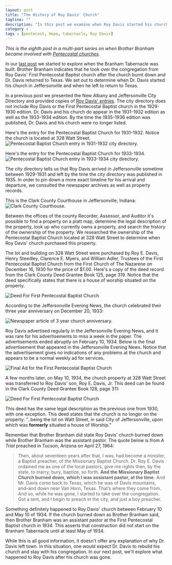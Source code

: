 ```yaml
---
layout: post
title: "The History of Roy Davis' Church"
tagline: ""
description: "In this post we examine when Roy Davis started his church in Jeffersonville and when he left."
category : 
tags : [pentecost, Hope, tabernacle, Roy Davis]
---
```

_This is the eighth post in a multi-part series on when Brother Branham became involved with <a href="/tags.html#pentecost-ref">Pentecostal churches</a>._

In our [last post](/2013/06/27/When-Was-The-Tabernacle-Built) we started to explore when the Branham Tabernacle was built.  Brother Branham indicates that he took over the congregation from Roy Davis' First Pentecostal Baptist church after the church burnt down and Dr. Davis returned to Texas.  We set out to determine when Dr. Davis started his church in Jeffersonville and when he left to return to Texas.

In a previous post we presented the New Albany and Jeffersonville City Directory and provided copies of [Roy Davis' entries](/2013/06/21/Roy-Davis).  The city directory does not include Roy Davis or the First Pentecostal Baptist church in the 1929-1930 edition.  Dr. Davis and his church do appear in the 1931-1932 edition as well as the 1933-1934 edition.  By the time the 1935-1936 edition was published, Dr. Davis and his church were no longer listed.  

Here's the entry for the Pentecostal Baptist Church for 1931-1932.  Notice the church is located at 328 Watt Street.
<img src="/assets/CityDirectory/1931Churches.jpg" alt="Pentecostal Baptist Church entry in 1931-1932 city directory." class="img img-polaroid" />

Here's the entry for the Pentecostal Baptist Church for 1933-1934.
<img src="/assets/CityDirectory/1933Churches.jpg" alt="Pentecostal Baptist Church entry in 1933-1934 city directory." class="img img-polaroid" />

The city directory tells us that Roy Davis arrived in Jeffersonville sometime between 1929-1931 and left by the time the city directory was published in 1935.   In order to pin down a more exact timeline for his arrival and departure, we consulted the newspaper archives as well as property records.

This is the Clark County Courthouse in Jeffersonville, Indiana:
<img src="/assets/RoyDavis/ClarkCountyCourthouse.jpg" alt="Clark County Courthouse." class="img img-polaroid" />

Between the offices of the county Recorder, Assessor, and Auditor it's possible to find a property on a platt map, determine the legal description of the property, look up who currently owns a property, and search the history of the ownership of the property.  We researched the ownership of the Pentecostal Baptist Church located at 328 Watt Street to determine when Roy Davis' church purchased this property.  

The lot and building on 328 Watt Street were purchased by Roy E. Davis, Henry Steedley, Clarence E. Myers, and William Adler, Trustees of the First Pentecostal Baptist Church from the First Church of The Nazarene on December 16, 1930 for the price of $1.00.  Here's a copy of the deed record from the Clark County Deed Grantee Book 125, page 319.  Notice that the deed specifically states that there is a house of worship situated on the property.

<img src="/assets/RoyDavis/1930Deed.jpg" alt="Deed For First Pentecostal Baptist Church" class="img img-polaroid" />

According to the Jeffersonville Evening News, the church celebrated their three year anniversary on December 20, 1933:

<img src="/assets/RoyDavis/19331220ChurchAnniversary.jpg" alt="Newspaper article of 3 year church anniversary." class="img img-polaroid" />

Roy Davis advertised regularly in the Jeffersonville Evening News, and it was rare for his advertisements to miss a week in the paper.  The advertisements ended abruptly on February 10, 1934.  Below is the final advertisement that appeared in the Jeffersonville Evening News.  Notice that the advertisement gives no indications of any problems at the church and appears to be a normal weekly ad for services.  

<img src="/assets/ChurchAds/19340210Davis.jpg" alt="Final Ad for the First Pentecostal Baptist Church" class="img img-polaroid" />

A few months later, on May 10, 1934, the church property at 328 Watt Street was transferred to Roy Davis' son, Roy E. Davis, Jr.   This deed can be found in the Clark County Deed Grantee Book 128, page 311:

<img src="/assets/RoyDavis/1934Deed.jpg" alt="Deed For First Pentecostal Baptist Church" class="img img-polaroid" />

This deed has the same legal description as the previous one from 1930, with one exception.  This deed states that the church is no longer on the property:  "..being the lot on Watt Street, in said City of Jeffersonville, upon which was **formerly** situated a house of Worship."

Remember that Brother Branham did state Roy Davis' church burned down while Brother Branham was the assistant pastor.  The quote below is from _A Trial_  preached in Tucson, Arizona on April 27, 1964:

>Then, about seventeen years after that, I was, had become a minister, a Baptist preacher, of the Missionary Baptist Church. Dr. Roy E. Davis ordained me as one of the local pastors, give me rights then, by the state, to marry, bury, baptize, so forth. **And the Missionary Baptist Church burned down, which I was assistant pastor, at the time.** And Mr. Davis come back to Texas, which he was of Davis mountains, and–and down near Van Horn, Texas. That’s where they come from. And so, while he was gone, I started to take over the congregation. Got a tent, and I begin to preach in the city, and just a boy preacher.

Something definitely happened to Roy Davis' church between February 10 and May 10 of 1934.  If the church burned down as Brother Branham said, then Brother Branham was an assistant pastor at the First Pentecostal Baptist church in 1934.  This asserts that construction did not start on the Branham Tabernacle until at least May of 1934.  

While this is all good information, it doesn't offer any explanation of why Dr. Davis left town.  In this situation, one would expect Dr. Davis to rebuild his church and stay with his congregation.  In our next post, we'll explore what happened to Roy Davis after his church was gone.
